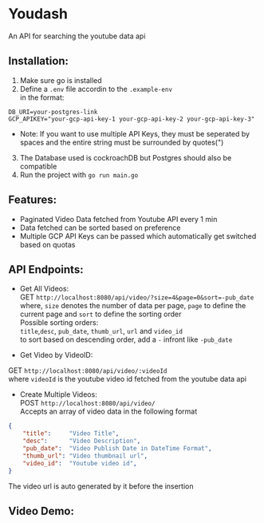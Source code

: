 # Youdash
An API for searching the youtube data api

## Installation:
1. Make sure go is installed
2. Define a `.env` file accordin to the `.example-env`<br>
in the format:
```
DB_URI=your-postgres-link
GCP_APIKEY="your-gcp-api-key-1 your-gcp-api-key-2 your-gcp-api-key-3"
```
 - Note: If you want to use multiple API Keys, they must be seperated by spaces and the entire string must be surrounded by quotes(")

3. The Database used is cockroachDB but Postgres should also be compatible
4. Run the project with `go run main.go`

## Features:
- Paginated Video Data fetched from Youtube API every 1 min
- Data fetched can be sorted based on preference
- Multiple GCP API Keys can be passed which automatically get switched based on quotas

## API Endpoints:
- Get All Videos:<br>
GET `http://localhost:8080/api/video/?size=4&page=0&sort=-pub_date`<br>
where, `size` denotes the number of data per page, `page` to define the current page and `sort` to define the sorting order<br>
Possible sorting orders:<br>
`title`,`desc`, `pub_date`, `thumb_url`, `url` and `video_id`<br>
to sort based on descending order, add a `-` infront like `-pub_date`

- Get Video by VideoID:<br>

GET `http://localhost:8080/api/video/:videoId`<br>
where `videoId` is the youtube video id fetched from the youtube data api

- Create Multiple Videos:<br>
POST `http://localhost:8080/api/video/`<br>
Accepts an array of video data in the following format<br>
```json
{
	"title":     "Video Title",
	"desc":      "Video Description",
	"pub_date":  "Video Publish Date in DateTime Format",
	"thumb_url": "Video thumbnail url",
	"video_id":  "Youtube video id",
}
```
The video url is auto generated by it before the insertion

## Video Demo:
